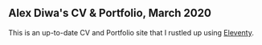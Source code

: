 ## Alex Diwa's CV & Portfolio, March 2020

This is an up-to-date CV and Portfolio site that I rustled up using [Eleventy](https://www.11ty.dev/).